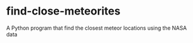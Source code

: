 # find-close-meteorites
A Python program that find the closest meteor locations using the NASA data
